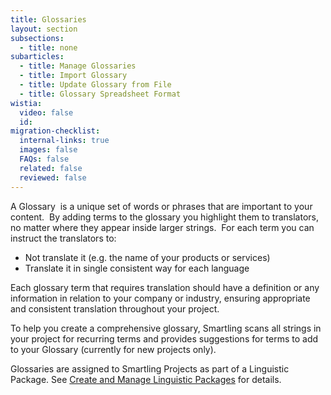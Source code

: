 ```yaml
---
title: Glossaries
layout: section
subsections:
  - title: none
subarticles:
  - title: Manage Glossaries
  - title: Import Glossary
  - title: Update Glossary from File
  - title: Glossary Spreadsheet Format
wistia:
  video: false
  id:
migration-checklist:
  internal-links: true
  images: false
  FAQs: false
  related: false
  reviewed: false
---
```



A Glossary &nbsp;is a unique set of words or phrases that are important to your content. &nbsp;By adding terms to the glossary you highlight them to translators, no matter where they appear inside larger strings. &nbsp;For each term you can instruct the translators to:

* Not translate it (e.g. the name of your products or services)  
* Translate it in single consistent way for each language  

Each glossary term that requires translation should have a definition or any information in relation to your company or industry, ensuring appropriate and consistent translation throughout your project.

To help you create a comprehensive glossary, Smartling scans all strings in your project for recurring terms and provides suggestions for terms to add to your Glossary (currently for new projects only).

Glossaries are assigned to Smartling Projects as part of a Linguistic Package. See <a href="/knowledge-base/articles/create-and-manage-linguistic-packages/">Create and Manage Linguistic Packages</a> for details.